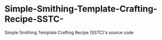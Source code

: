 # Simple-Smithing-Template-Crafting-Recipe-SSTC-
Simple Smithing Template Crafting Recipe (SSTC)'s source code

